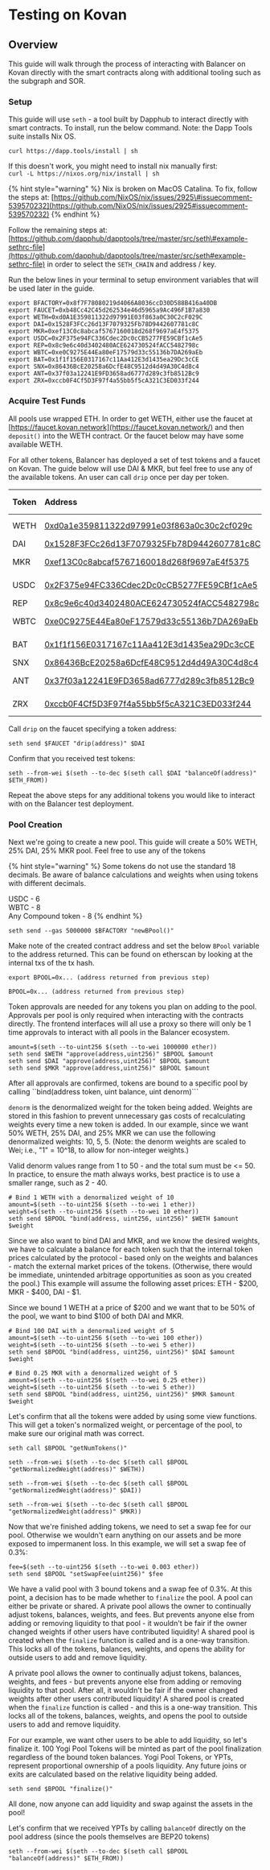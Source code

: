 # Testing on Kovan

## Overview

This guide will walk through the process of interacting with Balancer on Kovan directly with the smart contracts along with additional tooling such as the subgraph and SOR.

### Setup

This guide will use `seth` - a tool built by Dapphub to interact directly with smart contracts. To install, run the below command. Note: the Dapp Tools suite installs Nix OS.

```text
curl https://dapp.tools/install | sh
```

If this doesn't work, you might need to install nix manually first:  
`curl -L https://nixos.org/nix/install | sh`

{% hint style="warning" %}
Nix is broken on MacOS Catalina. To fix, follow the steps at: [https://github.com/NixOS/nix/issues/2925\#issuecomment-539570232](https://github.com/NixOS/nix/issues/2925#issuecomment-539570232)
{% endhint %}

Follow the remaining steps at: [https://github.com/dapphub/dapptools/tree/master/src/seth\#example-sethrc-file](https://github.com/dapphub/dapptools/tree/master/src/seth#example-sethrc-file) in order to select the `SETH_CHAIN` and address / key.

Run the below lines in your terminal to setup environment variables that will be used later in the guide.

```text
export BFACTORY=0x8f7F78080219d4066A8036ccD30D588B416a40DB
export FAUCET=0xb48Cc42C45d262534e46d5965a9Ac496F1B7a830
export WETH=0xd0A1E359811322d97991E03f863a0C30C2cF029C
export DAI=0x1528F3FCc26d13F7079325Fb78D9442607781c8C
export MKR=0xef13C0c8abcaf5767160018d268f9697aE4f5375
export USDC=0x2F375e94FC336Cdec2Dc0cCB5277FE59CBf1cAe5
export REP=0x8c9e6c40d3402480ACE624730524fACC5482798c
export WBTC=0xe0C9275E44Ea80eF17579d33c55136b7DA269aEb
export BAT=0x1f1f156E0317167c11Aa412E3d1435ea29Dc3cCE
export SNX=0x86436BcE20258a6DcfE48C9512d4d49A30C4d8c4
export ANT=0x37f03a12241E9FD3658ad6777d289c3fb8512Bc9
export ZRX=0xccb0F4Cf5D3F97f4a55bb5f5cA321C3ED033f244
```

### Acquire Test Funds

All pools use wrapped ETH. In order to get WETH, either use the faucet at [https://faucet.kovan.network](https://faucet.kovan.network/) and then `deposit()` into the WETH contract. Or the faucet below may have some available WETH.

For all other tokens, Balancer has deployed a set of test tokens and a faucet on Kovan. The guide below will use DAI & MKR, but feel free to use any of the available tokens. An user can call `drip` once per day per token.

| Token | Address | Drip Amount |
| :--- | :--- | :--- |
| WETH | [0xd0a1e359811322d97991e03f863a0c30c2cf029c](https://kovan.etherscan.io/address/0xd0a1e359811322d97991e03f863a0c30c2cf029c) | 0.25 WETH |
| DAI | [0x1528F3FCc26d13F7079325Fb78D9442607781c8C](https://kovan.etherscan.io/address/0x1528F3FCc26d13F7079325Fb78D9442607781c8C) | 100 DAI |
| MKR | [0xef13C0c8abcaf5767160018d268f9697aE4f5375](https://kovan.etherscan.io/address/0xef13C0c8abcaf5767160018d268f9697aE4f5375) | 0.5 MKR |
| USDC | [0x2F375e94FC336Cdec2Dc0cCB5277FE59CBf1cAe5](https://kovan.etherscan.io/address/0x2F375e94FC336Cdec2Dc0cCB5277FE59CBf1cAe5) | 100 USDC |
| REP | [0x8c9e6c40d3402480ACE624730524fACC5482798c](https://kovan.etherscan.io/address/0x8c9e6c40d3402480ACE624730524fACC5482798c) | 10 REP |
| WBTC | [0xe0C9275E44Ea80eF17579d33c55136b7DA269aEb](https://kovan.etherscan.io/address/0xe0C9275E44Ea80eF17579d33c55136b7DA269aEb) | 0.02 WBTC |
| BAT | [0x1f1f156E0317167c11Aa412E3d1435ea29Dc3cCE](https://kovan.etherscan.io/address/0x1f1f156E0317167c11Aa412E3d1435ea29Dc3cCE) | 500 BAT |
| SNX | [0x86436BcE20258a6DcfE48C9512d4d49A30C4d8c4](https://kovan.etherscan.io/address/0x86436BcE20258a6DcfE48C9512d4d49A30C4d8c4) | 85 SNX |
| ANT | [0x37f03a12241E9FD3658ad6777d289c3fb8512Bc9](https://kovan.etherscan.io/address/0x37f03a12241E9FD3658ad6777d289c3fb8512Bc9) | 200 ANT |
| ZRX | [0xccb0F4Cf5D3F97f4a55bb5f5cA321C3ED033f244](https://kovan.etherscan.io/address/0xccb0F4Cf5D3F97f4a55bb5f5cA321C3ED033f244) | 400 ZRX |

Call `drip` on the faucet specifying a token address:

```text
seth send $FAUCET "drip(address)" $DAI
```

Confirm that you received test tokens:

```text
seth --from-wei $(seth --to-dec $(seth call $DAI "balanceOf(address)" $ETH_FROM))
```

Repeat the above steps for any additional tokens you would like to interact with on the Balancer test deployment.

### Pool Creation

Next we're going to create a new pool. This guide will create a 50% WETH, 25% DAI, 25% MKR pool. Feel free to use any of the tokens

{% hint style="warning" %}
Some tokens do not use the standard 18 decimals. Be aware of balance calculations and weights when using tokens with different decimals.

USDC - 6  
WBTC - 8  
Any Compound token - 8
{% endhint %}

```text
seth send --gas 5000000 $BFACTORY "newBPool()"
```

Make note of the created contract address and set the below `BPool` variable to the address returned. This can be found on etherscan by looking at the internal txs of the tx hash.

```text
export BPOOL=0x... (address returned from previous step)
```

```text
BPOOL=0x... (address returned from previous step)
```

Token approvals are needed for any tokens you plan on adding to the pool. Approvals per pool is only required when interacting with the contracts directly. The frontend interfaces will all use a proxy so there will only be 1 time approvals to interact with all pools in the Balancer ecosystem.

```text
amount=$(seth --to-uint256 $(seth --to-wei 1000000 ether))
seth send $WETH "approve(address,uint256)" $BPOOL $amount
seth send $DAI "approve(address,uint256)" $BPOOL $amount
seth send $MKR "approve(address,uint256)" $BPOOL $amount
```

After all approvals are confirmed, tokens are bound to a specific pool by calling \`\`bind\(address token, uint balance, uint denorm\)\`\`\`

`denorm` is the denormalized weight for the token being added. Weights are stored in this fashion to prevent unnecessary gas costs of recalculating weights every time a new token is added. In our example, since we want 50% WETH, 25% DAI, and 25% MKR we can use the following denormalized weights: 10, 5, 5. \(Note: the denorm weights are scaled to Wei; i.e., "1" = 10^18, to allow for non-integer weights.\)

Valid denorm values range from 1 to 50 - and the total sum must be &lt;= 50. In practice, to ensure the math always works, best practice is to use a smaller range, such as 2 - 40.

```text
# Bind 1 WETH with a denormalized weight of 10
amount=$(seth --to-uint256 $(seth --to-wei 1 ether))
weight=$(seth --to-uint256 $(seth --to-wei 10 ether))
seth send $BPOOL "bind(address, uint256, uint256)" $WETH $amount $weight
```

Since we also want to bind DAI and MKR, and we know the desired weights, we have to calculate a balance for each token such that the internal token prices calculated by the protocol - based only on the weights and balances - match the external market prices of the tokens. \(Otherwise, there would be immediate, unintended arbitrage opportunities as soon as you created the pool.\) This example will assume the following asset prices: ETH - $200, MKR - $400, DAI - $1.

Since we bound 1 WETH at a price of $200 and we want that to be 50% of the pool, we want to bind $100 of both DAI and MKR.

```text
# Bind 100 DAI with a denormalized weight of 5
amount=$(seth --to-uint256 $(seth --to-wei 100 ether))
weight=$(seth --to-uint256 $(seth --to-wei 5 ether))
seth send $BPOOL "bind(address, uint256, uint256)" $DAI $amount $weight

# Bind 0.25 MKR with a denormalized weight of 5
amount=$(seth --to-uint256 $(seth --to-wei 0.25 ether))
weight=$(seth --to-uint256 $(seth --to-wei 5 ether))
seth send $BPOOL "bind(address, uint256, uint256)" $MKR $amount $weight
```

Let's confirm that all the tokens were added by using some view functions. This will get a token's normalized weight, or percentage of the pool, to make sure our original math was correct.

```text
seth call $BPOOL "getNumTokens()"

seth --from-wei $(seth --to-dec $(seth call $BPOOL "getNormalizedWeight(address)" $WETH))

seth --from-wei $(seth --to-dec $(seth call $BPOOL "getNormalizedWeight(address)" $DAI))

seth --from-wei $(seth --to-dec $(seth call $BPOOL "getNormalizedWeight(address)" $MKR))
```

Now that we're finished adding tokens, we need to set a swap fee for our pool. Otherwise we wouldn't earn anything on our assets and be more exposed to impermanent loss. In this example, we will set a swap fee of 0.3%:

```text
fee=$(seth --to-uint256 $(seth --to-wei 0.003 ether))
seth send $BPOOL "setSwapFee(uint256)" $fee
```

We have a valid pool with 3 bound tokens and a swap fee of 0.3%. At this point, a decision has to be made whether to `finalize` the pool. A pool can either be private or shared. A private pool allows the owner to continually adjust tokens, balances, weights, and fees. But prevents anyone else from adding or removing liquidity to that pool - it wouldn't be fair if the owner changed weights if other users have contributed liquidity! A shared pool is created when the `finalize` function is called and is a one-way transition. This locks all of the tokens, balances, weights, and opens the ability for outside users to add and remove liquidity.

A private pool allows the owner to continually adjust tokens, balances, weights, and fees - but prevents anyone else from adding or removing liquidity to that pool. After all, it wouldn't be fair if the owner changed weights after other users contributed liquidity! A shared pool is created when the `finalize` function is called - and this is a one-way transition. This locks all of the tokens, balances, weights, and opens the pool to outside users to add and remove liquidity.

For our example, we want other users to be able to add liquidity, so let's finalize it. 100 Yogi Pool Tokens will be minted as part of the pool finalization regardless of the bound token balances. Yogi Pool Tokens, or YPTs, represent proportional ownership of a pools liquidity. Any future joins or exits are calculated based on the relative liquidity being added.

```text
seth send $BPOOL "finalize()"
```

All done, now anyone can add liquidity and swap against the assets in the pool!

Let's confirm that we received YPTs by calling `balanceOf` directly on the pool address \(since the pools themselves are BEP20 tokens\)

```text
seth --from-wei $(seth --to-dec $(seth call $BPOOL "balanceOf(address)" $ETH_FROM))
```

